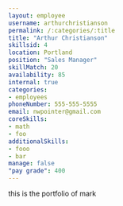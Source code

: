 ```yaml
--- 
layout: employee 
username: arthurchristianson
permalink: /:categories/:title 
title: "Arthur Christianson" 
skillsid: 4 
location: Portland
position: "Sales Manager"
skillMatch: 20
availability: 85
internal: true
categories: 
- employees
phoneNumber: 555-555-5555 
email: nwpointer@gmail.com
coreSkills:
- math 
- foo
additionalSkills:
- fooo
- bar
manage: false
"pay grade": 400
---
```


this is the portfolio of mark